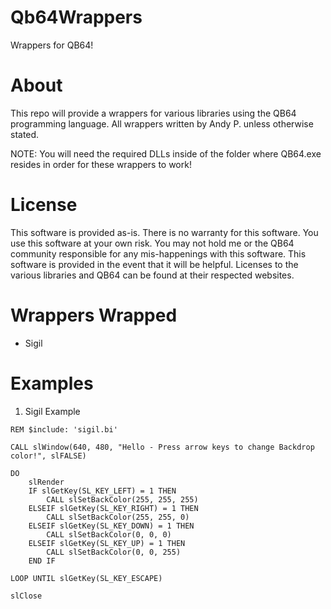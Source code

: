 # Qb64Wrappers
Wrappers for QB64!

# About
This repo will provide a wrappers for various libraries using the QB64 programming language. All wrappers written by Andy P. unless otherwise stated. 

NOTE: You will need the required DLLs inside of the folder where QB64.exe resides in order for these wrappers to work!

# License
This software is provided as-is. There is no warranty for this software. You use this software at your own risk. You may not hold me or the QB64 community responsible for any mis-happenings with this software. This software is provided in the event that it will be helpful. Licenses to the various libraries and QB64 can be found at their respected websites. 

# Wrappers Wrapped
* Sigil

# Examples
1. Sigil Example

```BASIC
REM $include: 'sigil.bi'

CALL slWindow(640, 480, "Hello - Press arrow keys to change Backdrop color!", slFALSE)

DO
    slRender
    IF slGetKey(SL_KEY_LEFT) = 1 THEN
        CALL slSetBackColor(255, 255, 255)
    ELSEIF slGetKey(SL_KEY_RIGHT) = 1 THEN
        CALL slSetBackColor(255, 255, 0)
    ELSEIF slGetKey(SL_KEY_DOWN) = 1 THEN
        CALL slSetBackColor(0, 0, 0)
    ELSEIF slGetKey(SL_KEY_UP) = 1 THEN
        CALL slSetBackColor(0, 0, 255)
    END IF

LOOP UNTIL slGetKey(SL_KEY_ESCAPE)

slClose
```
